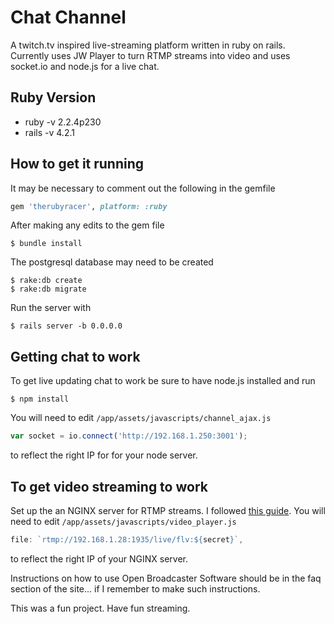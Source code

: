 # Chat Channel
A twitch.tv inspired live-streaming platform written in ruby on rails. Currently uses JW Player to turn RTMP streams into video and uses socket.io and node.js for a live chat.

## Ruby Version
* ruby -v 2.2.4p230
* rails -v 4.2.1

## How to get it running
It may be necessary to comment out the following in the gemfile
```ruby
gem 'therubyracer', platform: :ruby
```
After making any edits to the gem file
```
$ bundle install
```
The postgresql database may need to be created
```
$ rake:db create
$ rake:db migrate
```
Run the server with
```
$ rails server -b 0.0.0.0
```

## Getting chat to work
To get live updating chat to work be sure to have node.js installed and run
```
$ npm install
```
You will need to edit ```/app/assets/javascripts/channel_ajax.js```
```javascript
var socket = io.connect('http://192.168.1.250:3001');
```
to reflect the right IP for for your node server.

## To get video streaming to work
Set up the an NGINX server for RTMP streams. I followed [this guide](https://obsproject.com/forum/resources/how-to-set-up-your-own-private-rtmp-server-using-nginx.50/).
You will need to edit ```/app/assets/javascripts/video_player.js```
```javascript
file: `rtmp://192.168.1.28:1935/live/flv:${secret}`,
```
to reflect the right IP of your NGINX server.

Instructions on how to use Open Broadcaster Software should be in the faq section of the site... if I remember to make such instructions.

This was a fun project. Have fun streaming.
